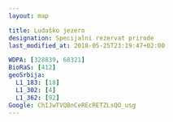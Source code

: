 ```yaml
---
layout: map

title: Ludaško jezero
designation: Specijalni rezervat prirode
last_modified_at: 2018-05-25T23:19:47+02:00

WDPA: [328839, 68321]
BioRaS: [412]
geoSrbija:
  L1_183: [18]
  L1_302: [4]
  L1_362: [92]
Google: ChIJwTVQBnCeREcRETZLsQO_usg
---
```

